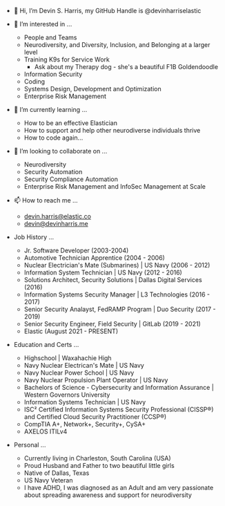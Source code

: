 - 👋 Hi, I’m Devin S. Harris, my GitHub Handle is @devinharriselastic
- 👀 I’m interested in ... 
  - People and Teams
  - Neurodiversity, and Diversity, Inclusion, and Belonging at a larger level
  - Training K9s for Service Work
    - Ask about my Therapy dog - she's a beautiful F1B Goldendoodle
  - Information Security
  - Coding
  - Systems Design, Development and Optimization
  - Enterprise Risk Management

- 🌱 I’m currently learning ...
  - How to be an effective Elastician
  - How to support and help other neurodiverse individuals thrive
  - How to code again...
  
- 💞️ I’m looking to collaborate on ...
  - Neurodiversity
  - Security Automation
  - Security Compliance Automation
  - Enterprise Risk Management and InfoSec Management at Scale
  
- 📫 How to reach me ...
  - devin.harris@elastic.co
  - devin@devinharris.me
  
 - Job History ...
    - Jr. Software Developer (2003-2004)
    - Automotive Technician Apprentice (2004 - 2006)
    - Nuclear Electrician's Mate (Submarines) | US Navy (2006 - 2012)
    - Information System Technician | US Navy (2012 - 2016)
    - Solutions Architect, Security Solutions | Dallas Digital Services (2016)
    - Information Systems Security Manager | L3 Technologies (2016 - 2017)
    - Senior Security Analayst, FedRAMP Program | Duo Security (2017 - 2019)
    - Senior Security Engineer, Field Security | GitLab (2019 - 2021)
    - Elastic (August 2021 - PRESENT)
 
 - Education and Certs ...
    - Highschool | Waxahachie High
    - Navy Nuclear Electrican's Mate | US Navy
    - Navy Nuclear Power School | US Navy
    - Navy Nuclear Propulsion Plant Operator | US Navy
    - Bachelors of Science - Cybersecurity and Information Assurance | Western Governors University
    - Information Systems Technician | US Navy
    - ISC² Certified Information Systems Security Professional (CISSP®) and Certified Cloud Security Practitioner (CCSP®)
    - CompTIA A+, Network+, Security+, CySA+
    - AXELOS ITILv4
    
  - Personal ...
    - Currently living in Charleston, South Carolina (USA)
    - Proud Husband and Father to two beautiful little girls
    - Native of Dallas, Texas
    - US Navy Veteran
    - I have ADHD, I was diagnosed as an Adult and am very passionate about spreading awareness and support for neurodiversity
<!---
devinharriselastic/devinharriselastic is a ✨ special ✨ repository because its `README.md` (this file) appears on your GitHub profile.
You can click the Preview link to take a look at your changes.
--->

